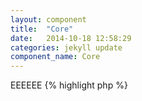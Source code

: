 ```yaml
---
layout: component
title:  "Core"
date:   2014-10-18 12:58:29
categories: jekyll update
component_name: Core
---
```


EEEEEE
{% highlight php %}
<?php
 $container = new Container();
{% endhighlight %}